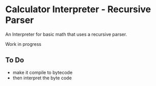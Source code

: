 # Calculator Interpreter - Recursive Parser
An Interpreter for basic math that uses a recursive parser. 

Work in progress

## To Do
* make it compile to bytecode
* then interpret the byte code
